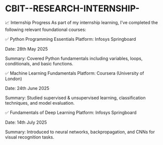 # CBIT--RESEARCH-INTERNSHIP-

📈 Internship Progress
As part of my internship learning, I've completed the following relevant foundational courses:

✅ Python Programming Essentials
  Platform: Infosys Springboard

  Date: 28th May 2025

  Summary: Covered Python fundamentals including variables, loops, conditionals, and basic functions.

✅ Machine Learning Fundamentals
   Platform: Coursera (University of London)
  
   Date: 24th June 2025

  Summary: Studied supervised & unsupervised learning, classification techniques, and model evaluation.

✅ Fundamentals of Deep Learning
   Platform: Infosys Springboard

  Date: 14th July 2025

 Summary: Introduced to neural networks, backpropagation, and CNNs for visual recognition tasks.


